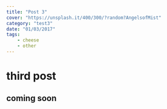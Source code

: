 ```yaml
---
title: "Post 3"
cover: "https://unsplash.it/400/300/?random?AngelsofMist"
category: "test3"
date: "01/03/2017"
tags:
    - cheese
    - other
---
```

# third post

## coming soon
